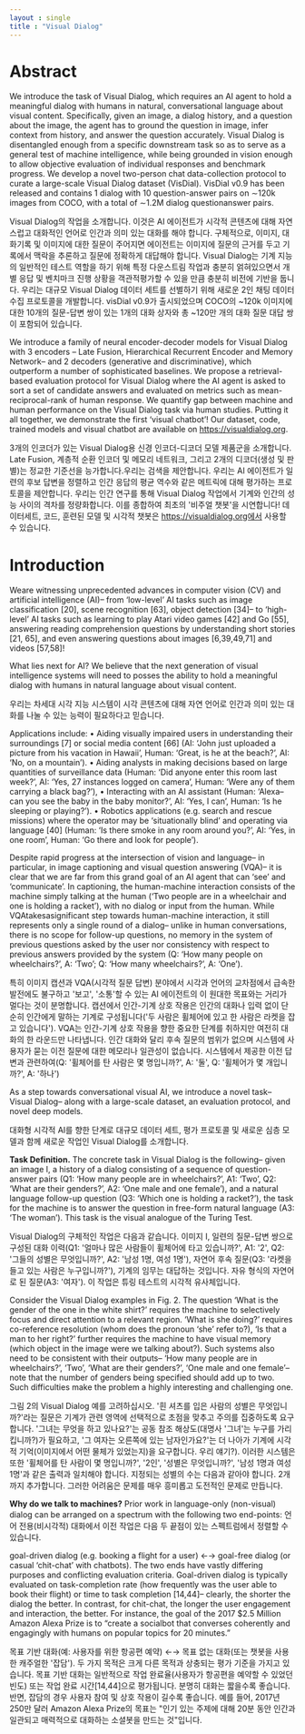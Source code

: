 ```yaml
---
layout : single
title : "Visual Dialog"
---
```


# Abstract 

We introduce the task of Visual Dialog, which requires an AI agent to hold a meaningful dialog with humans in natural, conversational language about visual content. Specifically, given an image, a dialog history, and a question about the image, the agent has to ground the question in image, infer context from history, and answer the question accurately. Visual Dialog is disentangled enough from a specific downstream task so as to serve as a general test of machine intelligence, while being grounded in vision enough to allow objective evaluation of individual responses and benchmark progress. We develop a novel two-person chat data-collection protocol to curate a large-scale Visual Dialog dataset (VisDial). VisDial v0.9 has been released and contains 1 dialog with 10 question-answer pairs on ∼120k images from COCO, with a total of ∼1.2M dialog questionanswer pairs.

Visual Dialog의 작업을 소개합니다. 이것은 AI 에이전트가 시각적 콘텐츠에 대해 자연스럽고 대화적인 언어로 인간과 의미 있는 대화를 해야 합니다. 구체적으로, 이미지, 대화기록 및 이미지에 대한 질문이 주어지면 에이전트는 이미지에 질문의 근거를 두고 기록에서 맥락을 추론하고 질문에 정확하게 대답해야 합니다. Visual Dialog는 기계 지능의 일반적인 테스트 역할을 하기 위해 특정 다운스트림 작업과 충분히 얽혀있으면서 개별 응답 및 벤치마크 진행 상황을 객관적평가할 수 있을 만큼 충분히 비전에 기반을 둡니다. 우리는 대규모 Visual Dialog 데이터 세트를 선별하기 위해 새로운 2인 채팅 데이터 수집 프로토콜을 개발합니다. visDial v0.9가 출시되었으며 COCO의 ~120k 이미지에 대한 10개의 질문-답변 쌍이 있는 1개의 대화 상자와 총 ~120만 개의 대화 질문 대답 쌍이 포함되어 있습니다.

We introduce a family of neural encoder-decoder models for Visual Dialog with 3 encoders – Late Fusion, Hierarchical Recurrent Encoder and Memory Network– and 2 decoders (generative and discriminative), which outperform a number of sophisticated baselines. We propose a retrieval-based evaluation protocol for Visual Dialog where the AI agent is asked to sort a set of candidate answers and evaluated on metrics such as mean-reciprocal-rank of human response. We quantify gap between machine and human performance on the Visual Dialog task via human studies. Putting it all together, we demonstrate the first ‘visual chatbot’! Our dataset, code, trained models and visual chatbot are available on https://visualdialog.org.

3개의 인코더가 있는 Visual Dialog용 신경 인코더-디코더 모델 제품군을 소개합니다. Late Fusion, 계층적 순환 인코더 및 메모리 네트워크, 그리고 2개의 디코더(생성 및 판별)는 정교한 기준선을 능가합니다.우리는 검색을 제안합니다. 우리는 AI 에이전트가 일련의 후보 답변을 정렬하고 인간 응답의 평균 역수와 같은 메트릭에 대해 평가하는 프로토콜을 제안합니다. 
우리는 인간 연구를 통해 Visual Dialog 작업에서 기계와 인간의 성능 사이의 격차를 정량화합니다. 이를 종합하여 최초의 '비주얼 챗봇'을 시연합니다! 데이터세트, 코드, 훈련된 모델 및 시각적 챗봇은 https://visualdialog.org에서 사용할 수 있습니다.

# Introduction
Weare witnessing unprecedented advances in computer vision (CV) and artificial intelligence (AI)– from ‘low-level’ AI tasks such as image classification [20], scene recognition [63], object detection [34]– to ‘high-level’ AI tasks such as learning to play Atari video games [42] and Go [55], answering reading comprehension questions by understanding short stories [21, 65], and even answering questions about images [6,39,49,71] and videos [57,58]!

What lies next for AI? We believe that the next generation of visual intelligence systems will need to posses the ability to hold a meaningful dialog with humans in natural language about visual content. 

우리는 차세대 시각 지능 시스템이 시각 콘텐츠에 대해 자연 언어로 인간과 의미 있는 대화를 나눌 수 있는 능력이 필요하다고 믿습니다.

Applications include: 
• Aiding visually impaired users in understanding their surroundings [7] or social media content [66] (AI: ‘John just uploaded a picture from his vacation in Hawaii’, Human: ‘Great, is he at the beach?’, AI: ‘No, on a mountain’). 
• Aiding analysts in making decisions based on large quantities of surveillance data (Human: ‘Did anyone enter this room last week?’, AI: ‘Yes, 27 instances logged on camera’, Human: ‘Were any of them carrying a black bag?’),
• Interacting with an AI assistant (Human: ‘Alexa– can you see the baby in the baby monitor?’, AI: ‘Yes, I can’, Human: ‘Is he sleeping or playing?’). 
• Robotics applications (e.g. search and rescue missions) where the operator may be ‘situationally blind’ and operating via language [40] (Human: ‘Is there smoke in any room around you?’, AI: ‘Yes, in one room’, Human: ‘Go there and look for people’).

Despite rapid progress at the intersection of vision and language– in particular, in image captioning and visual question answering (VQA)– it is clear that we are far from this grand goal of an AI agent that can ‘see’ and ‘communicate’. In captioning, the human-machine interaction consists of the machine simply talking at the human (‘Two people are in a wheelchair and one is holding a racket’), with no dialog or input from the human. While VQAtakesasignificant step towards human-machine interaction, it still represents only a single round of a dialog– unlike in human conversations, there is no scope for follow-up questions, no memory in the system of previous questions asked by the user nor consistency with respect to previous answers provided by the system (Q: ‘How many people on wheelchairs?’, A: ‘Two’; Q: ‘How many wheelchairs?’, A: ‘One’). 

특히 이미지 캡션과 VQA(시각적 질문 답변) 분야에서 시각과 언어의 교차점에서 급속한 발전에도 불구하고 '보고', '소통'할 수 있는 AI 에이전트의 이 원대한 목표와는 거리가 멀다는 것이 분명합니다. 캡션에서 인간-기계 상호 작용은 인간의 대화나 입력 없이 단순히 인간에게 말하는 기계로 구성됩니다('두 사람은 휠체어에 있고 한 사람은 라켓을 잡고 있습니다').
VQA는 인간-기계 상호 작용을 향한 중요한 단계를 취하지만 여전히 대화의 한 라운드만 나타냅니다. 인간 대화와 달리 후속 질문의 범위가 없으며 시스템에 사용자가 묻는 이전 질문에 대한 메모리나 일관성이 없습니다. 시스템에서 제공한 이전 답변과 관련하여(Q: '휠체어를 탄 사람은 몇 명입니까?', A: '둘', Q: '휠체어가 몇 개입니까?', A: '하나')

As a step towards conversational visual AI, we introduce a novel task– Visual Dialog– along with a large-scale dataset, an evaluation protocol, and novel deep models.

대화형 시각적 AI를 향한 단계로 대규모 데이터 세트, 평가 프로토콜 및 새로운 심층 모델과 함께 새로운 작업인 Visual Dialog를 소개합니다.

**Task Definition.** The concrete task in Visual Dialog is the following– given an image I, a history of a dialog consisting of a sequence of question-answer pairs (Q1: ‘How many people are in wheelchairs?’, A1: ‘Two’, Q2: ‘What are their genders?’, A2: ‘One male and one female’), and a natural language follow-up question (Q3: ‘Which one is holding a racket?’), the task for the machine is to answer the question in free-form natural language (A3: ‘The woman’). This task is the visual analogue of the Turing Test.

Visual Dialog의 구체적인 작업은 다음과 같습니다. 이미지 I, 일련의 질문-답변 쌍으로 구성된 대화 이력(Q1: '얼마나 많은 사람들이 휠체어에 타고 있습니까?', A1: '2', Q2: '그들의 성별은 무엇입니까?', A2: '남성 1명, 여성 1명'), 자연어 후속 질문(Q3: '라켓을 들고 있는 사람은 누구입니까?'), 기계의 임무는 대답하는 것입니다. 자유 형식의 자연어로 된 질문(A3: '여자'). 이 작업은 튜링 테스트의 시각적 유사체입니다.

Consider the Visual Dialog examples in Fig. 2. The question ‘What is the gender of the one in the white shirt?’ requires the machine to selectively focus and direct attention to a relevant region. ‘What is she doing?’ requires co-reference resolution (whom does the pronoun ‘she’ refer to?), ‘Is that a man to her right?’ further requires the machine to have visual memory (which object in the image were we talking about?). Such systems also need to be consistent with their outputs– ‘How many people are in wheelchairs?’, ‘Two’, ‘What are their genders?’, ‘One male and one female’– note that the number of genders being specified should add up to two. Such difficulties make the problem a highly interesting and challenging one.

그림 2의 Visual Dialog 예를 고려하십시오. '흰 셔츠를 입은 사람의 성별은 무엇입니까?'라는 질문은 기계가 관련 영역에 선택적으로 초점을 맞추고 주의를 집중하도록 요구합니다. '그녀는 무엇을 하고 있나요?'는 공동 참조 해상도(대명사 '그녀'는 누구를 가리킵니까?)가 필요하고, '그 여자는 오른쪽에 있는 남자인가요?'는 더 나아가 기계에 시각적 기억(이미지에서 어떤 물체가 있었는지)을 요구합니다. 우리 얘기?). 이러한 시스템은 또한 '휠체어를 탄 사람이 몇 명입니까?', '2인', '성별은 무엇입니까?', '남성 1명과 여성 1명'과 같은 출력과 일치해야 합니다. 지정되는 성별의 수는 다음과 같아야 합니다. 2개까지 추가합니다. 그러한 어려움은 문제를 매우 흥미롭고 도전적인 문제로 만듭니다.

**Why do we talk to machines?** Prior work in language-only (non-visual) dialog can be arranged on a spectrum with the following two end-points:
언어 전용(비시각적) 대화에서 이전 작업은 다음 두 끝점이 있는 스펙트럼에서 정렬할 수 있습니다.

goal-driven dialog (e.g. booking a flight for a user) ←→ goal-free dialog (or casual ‘chit-chat’ with chatbots). The two ends have vastly differing purposes and conflicting evaluation criteria. Goal-driven dialog is typically evaluated on task-completion rate (how frequently was the user able to book their flight) or time to task completion [14,44]– clearly, the shorter the dialog the better. In contrast, for chit-chat, the longer the user engagement and interaction, the better. For instance, the goal of the 2017 $2.5 Million Amazon Alexa Prize is to “create a socialbot that converses coherently and engagingly with humans on popular topics for 20 minutes.”

목표 기반 대화(예: 사용자를 위한 항공편 예약) ←→ 목표 없는 대화(또는 챗봇을 사용한 캐주얼한 '잡담'). 두 가지 목적은 크게 다른 목적과 상충되는 평가 기준을 가지고 있습니다. 목표 기반 대화는 일반적으로 작업 완료율(사용자가 항공편을 예약할 수 있었던 빈도) 또는 작업 완료 시간[14,44]으로 평가됩니다. 분명히 대화는 짧을수록 좋습니다. 반면, 잡담의 경우 사용자 참여 및 상호 작용이 길수록 좋습니다. 예를 들어, 2017년 250만 달러 Amazon Alexa Prize의 목표는 "인기 있는 주제에 대해 20분 동안 인간과 일관되고 매력적으로 대화하는 소셜봇을 만드는 것"입니다.
